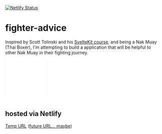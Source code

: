 [![Netlify Status](https://api.netlify.com/api/v1/badges/e6697a39-5674-4bbe-93c9-e92e482c2316/deploy-status)](https://app.netlify.com/sites/barbajoe-fighter-advice/deploys)

# fighter-advice

Inspired by Scott Tolinski and his [SvelteKit course](https://levelup.video/tutorials/sveltekit/), and being a Nak Muay (Thai Boxer), I'm attempting to build a application that will be helpful to other Nak Muay in their fighting journey.

![cartoon mongkong](./static/favicon-white.png)

## hosted via Netlify

[Temp URL](https://barbajoe-fighter-advice.netlify.app/) ([future URL... maybe](https://fighter-advice.barbajoe.tech/))
